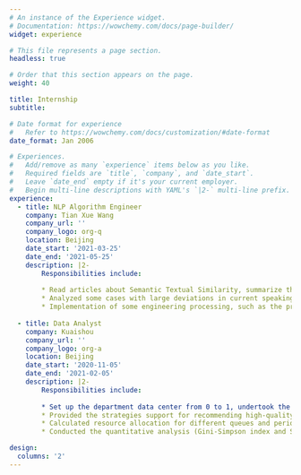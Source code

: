```yaml
---
# An instance of the Experience widget.
# Documentation: https://wowchemy.com/docs/page-builder/
widget: experience

# This file represents a page section.
headless: true

# Order that this section appears on the page.
weight: 40

title: Internship
subtitle:

# Date format for experience
#   Refer to https://wowchemy.com/docs/customization/#date-format
date_format: Jan 2006

# Experiences.
#   Add/remove as many `experience` items below as you like.
#   Required fields are `title`, `company`, and `date_start`.
#   Leave `date_end` empty if it's your current employer.
#   Begin multi-line descriptions with YAML's `|2-` multi-line prefix.
experience:
  - title: NLP Algorithm Engineer
    company: Tian Xue Wang
    company_url: ''
    company_logo: org-q
    location: Beijing
    date_start: '2021-03-25'
    date_end: '2021-05-25'
    description: |2-
        Responsibilities include:
        
        * Read articles about Semantic Textual Similarity, summarize the algorithms that are accurate and easy to engineer (e.g. Sentence-BERT), and implement them for oral scoring
        * Analyzed some cases with large deviations in current speaking scores and conduct bad case analysis
        * Implementation of some engineering processing, such as the production of net modules and pre-processing of language model
        
  - title: Data Analyst
    company: Kuaishou
    company_url: ''
    company_logo: org-a
    location: Beijing
    date_start: '2020-11-05'
    date_end: '2021-02-05'
    description: |2-
        Responsibilities include:
        
        * Set up the department data center from 0 to 1, undertook the initial work of data development, met the data requirements of the department: utilizing SQL to retrieve data from Hive and completing over 1,500 SQL queries, wrote the SQL template, and created the corresponding visual Kanban to support the unified and efficient data queries and statistics, and standardized data caliber
        * Provided the strategies support for recommending high-quality works to the operation side, and developed appropriate public release strategy based on the characteristics of the published works of different secondary vertical classes
        * Calculated resource allocation for different queues and periods around the internal resource pool of the department, optimized the code and configured a fitted engine
        * Conducted the quantitative analysis (Gini-Simpson index and Shannon-Wiener index) for the ecological diversity of the primary vertical classes to prevent the recommendation system from being good at working out an optimal local solution that resulted in the ‘Matthew effect’ of distribution

design:
  columns: '2'
---
```

